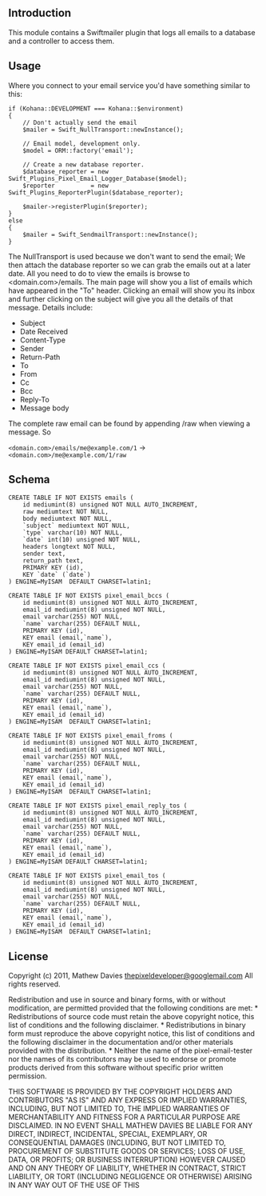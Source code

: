 Introduction
------------

This module contains a Swiftmailer plugin that logs all emails to a database and 
a controller to access them.

Usage
-----

Where you connect to your email service you'd have something similar to this:

	if (Kohana::DEVELOPMENT === Kohana::$environment)
	{
		// Don't actually send the email
		$mailer = Swift_NullTransport::newInstance();
		
		// Email model, development only.
		$model = ORM::factory('email');
				
		// Create a new database reporter.
		$database_reporter = new Swift_Plugins_Pixel_Email_Logger_Database($model);
		$reporter          = new Swift_Plugins_ReporterPlugin($database_reporter);
				
		$mailer->registerPlugin($reporter);
	}
	else
	{
		$mailer = Swift_SendmailTransport::newInstance();
	}

The NullTransport is used because we don't want to send the email; We then attach
the database reporter so we can grab the emails out at a later date. All you need
to do to view the emails is browse to <domain.com>/emails. The main page will
show you a list of emails which have appeared in the "To" header. Clicking an email
will show you its inbox and further clicking on the subject will give you all the
details of that message. Details include:

* Subject
* Date Received
* Content-Type
* Sender
* Return-Path
* To
* From
* Cc
* Bcc
* Reply-To
* Message body

The complete raw email can be found by appending /raw when viewing a message. So

`<domain.com>/emails/me@example.com/1` -> `<domain.com>/me@example.com/1/raw`

Schema
------

	CREATE TABLE IF NOT EXISTS emails (
		id mediumint(8) unsigned NOT NULL AUTO_INCREMENT,
		raw mediumtext NOT NULL,
		body mediumtext NOT NULL,
		`subject` mediumtext NOT NULL,
		`type` varchar(10) NOT NULL,
		`date` int(10) unsigned NOT NULL,
		headers longtext NOT NULL,
		sender text,
		return_path text,
		PRIMARY KEY (id),
		KEY `date` (`date`)
	) ENGINE=MyISAM  DEFAULT CHARSET=latin1;

	CREATE TABLE IF NOT EXISTS pixel_email_bccs (
		id mediumint(8) unsigned NOT NULL AUTO_INCREMENT,
		email_id mediumint(8) unsigned NOT NULL,
		email varchar(255) NOT NULL,
		`name` varchar(255) DEFAULT NULL,
		PRIMARY KEY (id),
		KEY email (email,`name`),
		KEY email_id (email_id)
	) ENGINE=MyISAM DEFAULT CHARSET=latin1;

	CREATE TABLE IF NOT EXISTS pixel_email_ccs (
		id mediumint(8) unsigned NOT NULL AUTO_INCREMENT,
		email_id mediumint(8) unsigned NOT NULL,
		email varchar(255) NOT NULL,
		`name` varchar(255) DEFAULT NULL,
		PRIMARY KEY (id),
		KEY email (email,`name`),
		KEY email_id (email_id)
	) ENGINE=MyISAM  DEFAULT CHARSET=latin1;

	CREATE TABLE IF NOT EXISTS pixel_email_froms (
		id mediumint(8) unsigned NOT NULL AUTO_INCREMENT,
		email_id mediumint(8) unsigned NOT NULL,
		email varchar(255) NOT NULL,
		`name` varchar(255) DEFAULT NULL,
		PRIMARY KEY (id),
		KEY email (email,`name`),
		KEY email_id (email_id)
	) ENGINE=MyISAM  DEFAULT CHARSET=latin1;

	CREATE TABLE IF NOT EXISTS pixel_email_reply_tos (
		id mediumint(8) unsigned NOT NULL AUTO_INCREMENT,
		email_id mediumint(8) unsigned NOT NULL,
		email varchar(255) NOT NULL,
		`name` varchar(255) DEFAULT NULL,
		PRIMARY KEY (id),
		KEY email (email,`name`),
		KEY email_id (email_id)
	) ENGINE=MyISAM DEFAULT CHARSET=latin1;

	CREATE TABLE IF NOT EXISTS pixel_email_tos (
		id mediumint(8) unsigned NOT NULL AUTO_INCREMENT,
		email_id mediumint(8) unsigned NOT NULL,
		email varchar(255) NOT NULL,
		`name` varchar(255) DEFAULT NULL,
		PRIMARY KEY (id),
		KEY email (email,`name`),
		KEY email_id (email_id)
	) ENGINE=MyISAM  DEFAULT CHARSET=latin1;

License
-------

Copyright (c) 2011, Mathew Davies <thepixeldeveloper@googlemail.com>
All rights reserved.

Redistribution and use in source and binary forms, with or without
modification, are permitted provided that the following conditions are met:
    * Redistributions of source code must retain the above copyright
      notice, this list of conditions and the following disclaimer.
    * Redistributions in binary form must reproduce the above copyright
      notice, this list of conditions and the following disclaimer in the
      documentation and/or other materials provided with the distribution.
    * Neither the name of the pixel-email-tester nor the
      names of its contributors may be used to endorse or promote products
      derived from this software without specific prior written permission.

THIS SOFTWARE IS PROVIDED BY THE COPYRIGHT HOLDERS AND CONTRIBUTORS "AS IS" AND
ANY EXPRESS OR IMPLIED WARRANTIES, INCLUDING, BUT NOT LIMITED TO, THE IMPLIED
WARRANTIES OF MERCHANTABILITY AND FITNESS FOR A PARTICULAR PURPOSE ARE
DISCLAIMED. IN NO EVENT SHALL MATHEW DAVIES BE LIABLE FOR ANY
DIRECT, INDIRECT, INCIDENTAL, SPECIAL, EXEMPLARY, OR CONSEQUENTIAL DAMAGES
(INCLUDING, BUT NOT LIMITED TO, PROCUREMENT OF SUBSTITUTE GOODS OR SERVICES;
LOSS OF USE, DATA, OR PROFITS; OR BUSINESS INTERRUPTION) HOWEVER CAUSED AND
ON ANY THEORY OF LIABILITY, WHETHER IN CONTRACT, STRICT LIABILITY, OR TORT
(INCLUDING NEGLIGENCE OR OTHERWISE) ARISING IN ANY WAY OUT OF THE USE OF THIS